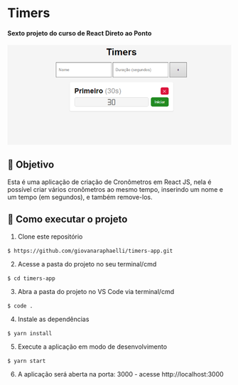 # Timers

#### Sexto projeto do curso de React Direto ao Ponto

![Resultado final do projeto](./src/images/timers.png)

## 🎯 Objetivo

Esta é uma aplicação de criação de Cronômetros em React JS, nela é possível criar vários cronômetros ao mesmo tempo, inserindo um nome e um tempo (em segundos), e também remove-los.

## 🚀 Como executar o projeto

1. Clone este repositório

`$ https://github.com/giovanaraphaelli/timers-app.git`

2. Acesse a pasta do projeto no seu terminal/cmd

`$ cd timers-app`

3. Abra a pasta do projeto no VS Code via terminal/cmd

`$ code .`

4. Instale as dependências

`$ yarn install`

5. Execute a aplicação em modo de desenvolvimento

`$ yarn start`

6. A aplicação será aberta na porta: 3000 - acesse http://localhost:3000

